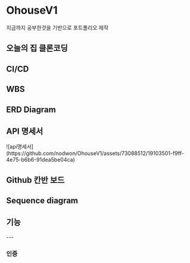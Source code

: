 # OhouseV1
지금까지 공부한것을 기반으로 포트폴리오 제작
<h2>오늘의 집 클론코딩 </h2>

<h2>CI/CD</h2>

<h2>WBS</h2>

<h2>ERD Diagram</h2>

<h2>API 명세서</h2>
![api명세서](https://github.com/nodwon/OhouseV1/assets/73088512/19103501-f9ff-4e75-b6b6-91dea5be04ca)

<h2>Github 칸반 보드</h2>


<h2>Sequence diagram</h2>

<h2>기능</h2>
---
<h3>인증</h3>




